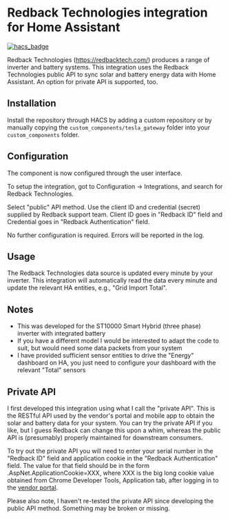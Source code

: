 # Redback Technologies integration for Home Assistant

[![hacs_badge](https://img.shields.io/badge/HACS-Custom-41BDF5.svg)](https://github.com/hacs/integration)

Redback Technologies (https://redbacktech.com/) produces a range of inverter and battery systems. This integration uses the Redback Technologies public API to sync solar and battery energy data with Home Assistant. An option for private API is supported, too.

## Installation

Install the repository through HACS by adding a custom repository or by manually copying the `custom_components/tesla_gateway` folder into your `custom_components` folder.

## Configuration

The component is now configured through the user interface.

To setup the integration, got to Configuration -> Integrations, and search for Redback Technologies.

Select "public" API method. Use the client ID and credential (secret) supplied by Redback support team. Client ID goes in "Redback ID" field and Credential goes in "Redback Authentication" field.

No further configuration is required. Errors will be reported in the log.

## Usage

The Redback Technologies data source is updated every minute by your inverter. This integration will automatically read the data every minute and update the relevant HA entities, e.g., "Grid Import Total".

## Notes

- This was developed for the ST10000 Smart Hybrid (three phase) inverter with integrated battery
- If you have a different model I would be interested to adapt the code to suit, but would need some data packets from your system
- I have provided sufficient sensor entities to drive the "Energy" dashboard on HA, you just need to configure your dashboard with the relevant "Total" sensors

## Private API

I first developed this integration using what I call the "private API". This is the RESTful API used by the vendor's portal and mobile app to obtain the solar and battery data for your system. You can try the private API if you like, but I guess Redback can change this upon a whim, whereas the public API is (presumably) properly maintained for downstream consumers.

To try out the private API you will need to enter your serial number in the "Redback ID" field and application cookie in the "Redback Authentication" field. The value for that field should be in the form .AspNet.ApplicationCookie=XXX, where XXX is the big long cookie value obtained from Chrome Developer Tools, Application tab, after logging in to the [vendor portal](https://portal.redbacktech.com/).

Please also note, I haven't re-tested the private API since developing the public API method. Something may be broken or missing.
